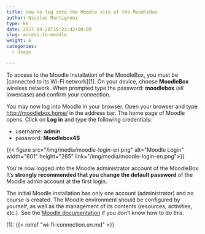 ```yaml
---
title: How to log into the Moodle site of the MoodleBox
author: Nicolas Martignoni
type: kb
date: 2017-04-20T19:23:42+00:00
slug: access-to-moodle
weight: 6
categories:
  - Usage

---
```

To access to the Moodle installation of the MoodleBox, you must be [connected to its Wi-Fi network][1]. On your device, choose __MoodleBox__ wireless network. When prompted type the password: __moodlebox__ (all lowercase) and confirm your connection.

You may now log into Moodle in your browser. Open your browser and type <a href="http://moodlebox.home/" target="_blank" rel="noopener">http://moodlebox.home/</a> in the address bar. The home page of Moodle opens. Click on __Log in__ and type the following credentials:

  * username: __admin__
  * password: __Moodlebox4$__

{{< figure src="/img/media/moodle-login-en.png" alt="Moodle Login" width="601" height="265"  link="/img/media/moodle-login-en.png">}}

You're now logged into the Moodle administrator account of the MoodleBox. It’s __strongly recommended that you change the default password__ of the Moodle admin account at the first login.

The initial Moodle installation has only one account (administrator) and no course is created. The Moodle environment should be configured by yourself, as well as the management of its contents (resources, activities, etc.). See the <a href="https://docs.moodle.org/en/Admin_quick_guide" target="_blank" rel="noopener">Moodle documentation</a> if you don’t know how to do this.

 [1]: {{< relref "wi-fi-connection.en.md" >}}
